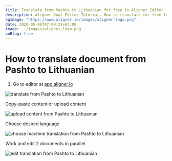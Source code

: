 ```yaml
---
title: Translate from Pashto to Lithuanian for free in Aligner Editor
description: Aligner Dual Editor Tutorial. How to translate for free from Pashto to Lithuanian. Aligner is multilingual document management platform. 
ogImage: "https://www.aligner.io/images/aligner-logo.png"
date: 2020-05-06T07:09:21+03:00
image: ../images/aligner-logo.png
onBlog: true
---
```


# How to translate document from Pashto to Lithuanian

1. Go to editor at [app.aligner.io](https://app.aligner.io "Aligner App web page")

![translate from Pashto to Lithuanian](../aligner-blank-editor.png "translate from Pashto to Lithuanian")

Copy-paste content or upload content

![upload content from Pashto to Lithuanian](../aligner-uploaded-document.png "upload content from Pashto to Lithuanian")

Choose desired language

![choose machine translation from Pashto to Lithuanian](../aligner-language-dropdown.png "choose machine translation from Pashto to Lithuanian")

Work and edit 2 documents in parallel

![edit translation from Pashto to Lithuanian](../aligner-double-sitded-editor.png "edit translation from Pashto to Lithuanian")

